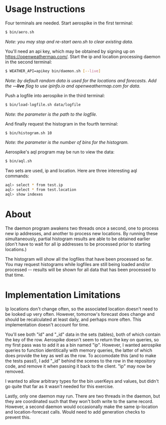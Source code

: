 # Usage Instructions

Four terminals are needed. Start aerospike in the first terminal:
```sh
$ bin/aero.sh
```
_Note: you may stop and re-start aero.sh to clear existing data._

You'll need an api key, which may be obtained by signing up on https://openweathermap.com/.
Start the ip and location processing daemon in the second terminal:
```sh
$ WEATHER_API=apikey bin/daemon.sh [--live]
```
_Note: by default random data is used for the locations and forecasts. Add the __--live__ flag to use ipinfo.io and openweathermap.com for data._

Push a logfile into aerospike in the third terminal:
```sh
$ bin/load-logfile.sh data/logfile
```
_Note: the parameter is the path to the logfile._

And finally request the histogram in the fourth terminal:
```sh
$ bin/histogram.sh 10
```
_Note: the parameter is the number of bins for the histogram._

Aerospike's aql program may be run to view the data:
```sh
$ bin/aql.sh
```
Two sets are used, ip and location. Here are three interesting aql commands:
```sh
aql> select * from test.ip
aql> select * from test.location
aql> show indexes
```


# About
The daemon program awakens two threads once a second, one to process new ip addresses,
and another to process new locations. By running these simultaneously, partial histogram
results are able to be obtained earlier (don't have to wait for all ip addresses to be
processed prior to starting locations.)

The histogram will show all the logfiles that have been processed so far.
You may request histograms while logfiles are still being loaded and/or processed -- results
will be shown for all data that has been processed to that time.

# Implementation Limitations
Ip locations don't change often, so the associated location doesn't need to be looked up very often. However, tomorrow's forecast does change and should be recalculated at least daily, and perhaps more often. This implementation doesn't account for time.

You'll see both "id" and "\_id" data in the sets (tables), both of which contain the key of the row. Aerospike doesn't seem to return the key on queries, so my first pass was to add it as a bin named "ip". However, I wanted aerospike queries to function identitically with memory queries, the latter of which does provide the key as well as the row. To accomodate this (and to make the tests pass!), I add "\_id" behind the scenes to the row in the repository code, and remove it when passing it back to the client. "ip" may now be removed.

I wanted to allow arbitrary types for the bin userKeys and values, but didn't go quite that far as it wasn't needed for this exercise.

Lastly, only one daemon may run. There are two threads in the daemon, but they are coordinated such that they won't both write to the same record. However, a second daemon would occasionally make the same ip-location and location-forecast calls. Would need to add generation checks to prevent this.
